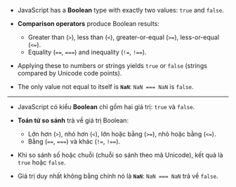 
* JavaScript has a **Boolean** type with exactly two values: `true` and `false`.
* **Comparison operators** produce Boolean results:

  * Greater than (`>`), less than (`<`), greater-or-equal (`>=`), less-or-equal (`<=`).
  * Equality (`==`, `===`) and inequality (`!=`, `!==`).
* Applying these to numbers or strings yields `true` or `false` (strings compared by Unicode code points).
* The only value not equal to itself is **`NaN`**: `NaN === NaN` is `false`.

---


* JavaScript có kiểu **Boolean** chỉ gồm hai giá trị: `true` và `false`.
* **Toán tử so sánh** trả về giá trị Boolean:

  * Lớn hơn (`>`), nhỏ hơn (`<`), lớn hoặc bằng (`>=`), nhỏ hoặc bằng (`<=`).
  * Bằng (`==`, `===`) và khác (`!=`, `!==`).
* Khi so sánh số hoặc chuỗi (chuỗi so sánh theo mã Unicode), kết quả là `true` hoặc `false`.
* Giá trị duy nhất không bằng chính nó là **`NaN`**: `NaN === NaN` trả về `false`.
